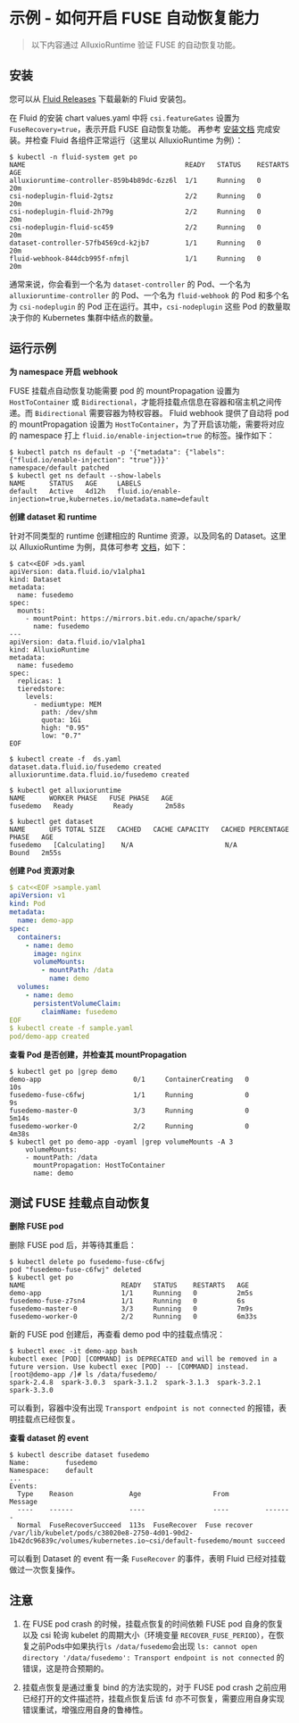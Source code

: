 # 示例 - 如何开启 FUSE 自动恢复能力

> 以下内容通过 AlluxioRuntime 验证 FUSE 的自动恢复功能。

## 安装

您可以从 [Fluid Releases](https://github.com/fluid-cloudnative/fluid/releases) 下载最新的 Fluid 安装包。

在 Fluid 的安装 chart values.yaml 中将 `csi.featureGates` 设置为 `FuseRecovery=true`，表示开启 FUSE 自动恢复功能。
再参考 [安装文档](../../../installation/installation.md) 完成安装。并检查 Fluid 各组件正常运行（这里以 AlluxioRuntime 为例）：

```shell
$ kubectl -n fluid-system get po
NAME                                        READY   STATUS    RESTARTS   AGE
alluxioruntime-controller-859b4b89dc-6zz6l  1/1     Running   0          20m
csi-nodeplugin-fluid-2gtsz                  2/2     Running   0          20m
csi-nodeplugin-fluid-2h79g                  2/2     Running   0          20m
csi-nodeplugin-fluid-sc459                  2/2     Running   0          20m
dataset-controller-57fb4569cd-k2jb7         1/1     Running   0          20m
fluid-webhook-844dcb995f-nfmjl              1/1     Running   0          20m
```

通常来说，你会看到一个名为 `dataset-controller` 的 Pod、一个名为 `alluxioruntime-controller` 的 Pod、一个名为 `fluid-webhook` 的 Pod
和多个名为 `csi-nodeplugin` 的 Pod 正在运行。其中，`csi-nodeplugin` 这些 Pod 的数量取决于你的 Kubernetes 集群中结点的数量。

## 运行示例

**为 namespace 开启 webhook**

FUSE 挂载点自动恢复功能需要 pod 的 mountPropagation 设置为 `HostToContainer` 或 `Bidirectional`，才能将挂载点信息在容器和宿主机之间传递。而 `Bidirectional` 需要容器为特权容器。
Fluid webhook 提供了自动将 pod 的 mountPropagation 设置为 `HostToContainer`，为了开启该功能，需要将对应的 namespace 打上 `fluid.io/enable-injection=true` 的标签。操作如下：

```shell
$ kubectl patch ns default -p '{"metadata": {"labels": {"fluid.io/enable-injection": "true"}}}'
namespace/default patched
$ kubectl get ns default --show-labels
NAME      STATUS   AGE     LABELS
default   Active   4d12h   fluid.io/enable-injection=true,kubernetes.io/metadata.name=default
```

**创建 dataset 和 runtime**

针对不同类型的 runtime 创建相应的 Runtime 资源，以及同名的 Dataset。这里以 AlluxioRuntime 为例，具体可参考 [文档](../dataset_usage/accelerate_data_accessing.md)，如下：

```shell
$ cat<<EOF >ds.yaml
apiVersion: data.fluid.io/v1alpha1
kind: Dataset
metadata:
  name: fusedemo
spec:
  mounts:
    - mountPoint: https://mirrors.bit.edu.cn/apache/spark/
      name: fusedemo
---
apiVersion: data.fluid.io/v1alpha1
kind: AlluxioRuntime
metadata:
  name: fusedemo
spec:
  replicas: 1
  tieredstore:
    levels:
      - mediumtype: MEM
        path: /dev/shm
        quota: 1Gi
        high: "0.95"
        low: "0.7"
EOF

$ kubectl create -f  ds.yaml
dataset.data.fluid.io/fusedemo created
alluxioruntime.data.fluid.io/fusedemo created

$ kubectl get alluxioruntime
NAME      WORKER PHASE   FUSE PHASE   AGE
fusedemo   Ready          Ready        2m58s

$ kubectl get dataset
NAME      UFS TOTAL SIZE   CACHED   CACHE CAPACITY   CACHED PERCENTAGE   PHASE   AGE
fusedemo   [Calculating]    N/A                       N/A                 Bound   2m55s
```

**创建 Pod 资源对象**

```yaml
$ cat<<EOF >sample.yaml
apiVersion: v1
kind: Pod
metadata:
  name: demo-app
spec:
  containers:
    - name: demo
      image: nginx
      volumeMounts:
        - mountPath: /data
          name: demo
  volumes:
    - name: demo
      persistentVolumeClaim:
        claimName: fusedemo
EOF
$ kubectl create -f sample.yaml
pod/demo-app created
```

**查看 Pod 是否创建，并检查其 mountPropagation**

```shell
$ kubectl get po |grep demo
demo-app                       0/1     ContainerCreating   0          10s
fusedemo-fuse-c6fwj            1/1     Running             0          9s
fusedemo-master-0              3/3     Running             0          5m14s
fusedemo-worker-0              2/2     Running             0          4m38s
$ kubectl get po demo-app -oyaml |grep volumeMounts -A 3
    volumeMounts:
    - mountPath: /data
      mountPropagation: HostToContainer
      name: demo
```

## 测试 FUSE 挂载点自动恢复

**删除 FUSE pod**

删除 FUSE pod 后，并等待其重启：

```shell
$ kubectl delete po fusedemo-fuse-c6fwj
pod "fusedemo-fuse-c6fwj" deleted
$ kubectl get po
NAME                        READY   STATUS    RESTARTS   AGE
demo-app                    1/1     Running   0          2m5s
fusedemo-fuse-z7sn4         1/1     Running   0          6s
fusedemo-master-0           3/3     Running   0          7m9s
fusedemo-worker-0           2/2     Running   0          6m33s

````

新的 FUSE pod 创建后，再查看 demo pod 中的挂载点情况：

```shell
$ kubectl exec -it demo-app bash
kubectl exec [POD] [COMMAND] is DEPRECATED and will be removed in a future version. Use kubectl exec [POD] -- [COMMAND] instead.
[root@demo-app /]# ls /data/fusedemo/
spark-2.4.8  spark-3.0.3  spark-3.1.2  spark-3.1.3  spark-3.2.1  spark-3.3.0

```

可以看到，容器中没有出现 `Transport endpoint is not connected` 的报错，表明挂载点已经恢复。

**查看 dataset 的 event**

```shell
$ kubectl describe dataset fusedemo
Name:         fusedemo
Namespace:    default
...
Events:
  Type    Reason              Age                  From         Message
  ----    ------              ----                 ----         -------
  Normal  FuseRecoverSucceed  113s  FuseRecover  Fuse recover /var/lib/kubelet/pods/c38020e8-2750-4d01-90d2-1b42dc96839c/volumes/kubernetes.io~csi/default-fusedemo/mount succeed
```

可以看到 Dataset 的 event 有一条 `FuseRecover` 的事件，表明 Fluid 已经对挂载做过一次恢复操作。

## 注意

1. 在 FUSE pod crash 的时候，挂载点恢复的时间依赖 FUSE pod 自身的恢复以及 csi 轮询 kubelet 的周期大小（环境变量 `RECOVER_FUSE_PERIOD`），在恢复之前Pods中如果执行`ls /data/fusedemo`会出现 `ls: cannot open directory '/data/fusedemo': Transport endpoint is not connected` 的错误，这是符合预期的。

2. 挂载点恢复是通过重复 bind 的方法实现的，对于 FUSE pod crash 之前应用已经打开的文件描述符，挂载点恢复后该 fd 亦不可恢复，需要应用自身实现错误重试，增强应用自身的鲁棒性。